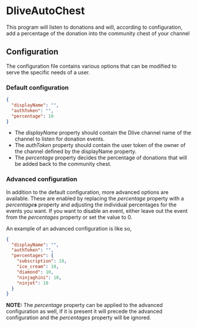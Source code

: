 # DliveAutoChest
This program will listen to donations and will, according to configuration, add a percentage of the donation into the community chest of your channel

## Configuration
The configuration file contains various options that can be modified to serve the specific needs of a user.

### Default configuration
```json
{
  "displayName": "",
  "authToken": "",
  "percentage": 10
}
```
* The <i>displayName</i> property should contain the Dlive channel name of the channel to listen for donation events.
* The <i>authToken</i> property should contain the user token of the owner of the channel defined by the displayName property.
* The <i>percentage</i> property decides the percentage of donations that will be added back to the community chest.

### Advanced configuration
In addition to the default configuration, more advanced options are available.
These are enabled by replacing the <i>percentage</i> property with a <i>percentage<b>s</b></i> property and adjusting the individual percentages for the events you want.
If you want to disable an event, either leave out the event from the <i>percentages</i> property or set the value to 0.

An example of an advanced configuration is like so,
```json
{
  "displayName": "",
  "authToken": "",
  "percentages": {
    "subscription": 10,
    "ice_cream": 10,
    "diamond": 10,
    "ninjaghini": 10,
    "ninjet": 10
  }
}
```
<b>NOTE:</b> The <i>percentage</i> property can be applied to the advanced configuration as well, if it is present it will precede the advanced configuration and the <i>percentages</i> property will be ignored.
